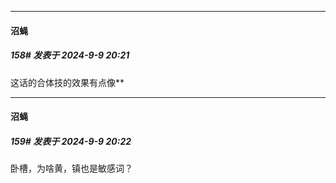 ﻿
*****

####  沼蝇  
##### 158#       发表于 2024-9-9 20:21

这话的合体技的效果有点像**

*****

####  沼蝇  
##### 159#       发表于 2024-9-9 20:22

卧槽，为啥黄，镇也是敏感词？

